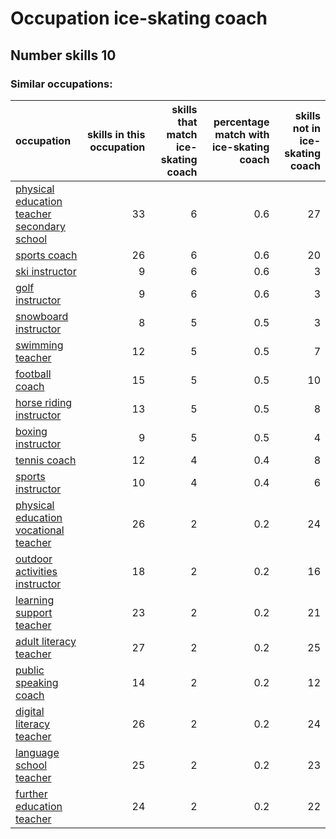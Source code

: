 # Occupation ice-skating coach
## Number skills 10
### Similar occupations:
| occupation                                                                                    |   skills in this occupation |   skills that match ice-skating coach |   percentage match with ice-skating coach |   skills not in ice-skating coach |
|:----------------------------------------------------------------------------------------------|----------------------------:|--------------------------------------:|------------------------------------------:|----------------------------------:|
| [physical education teacher secondary school](physical_education_teacher_secondary_school.md) |                          33 |                                     6 |                                       0.6 |                                27 |
| [sports coach](sports_coach.md)                                                               |                          26 |                                     6 |                                       0.6 |                                20 |
| [ski instructor](ski_instructor.md)                                                           |                           9 |                                     6 |                                       0.6 |                                 3 |
| [golf instructor](golf_instructor.md)                                                         |                           9 |                                     6 |                                       0.6 |                                 3 |
| [snowboard instructor](snowboard_instructor.md)                                               |                           8 |                                     5 |                                       0.5 |                                 3 |
| [swimming teacher](swimming_teacher.md)                                                       |                          12 |                                     5 |                                       0.5 |                                 7 |
| [football coach](football_coach.md)                                                           |                          15 |                                     5 |                                       0.5 |                                10 |
| [horse riding instructor](horse_riding_instructor.md)                                         |                          13 |                                     5 |                                       0.5 |                                 8 |
| [boxing instructor](boxing_instructor.md)                                                     |                           9 |                                     5 |                                       0.5 |                                 4 |
| [tennis coach](tennis_coach.md)                                                               |                          12 |                                     4 |                                       0.4 |                                 8 |
| [sports instructor](sports_instructor.md)                                                     |                          10 |                                     4 |                                       0.4 |                                 6 |
| [physical education vocational teacher](physical_education_vocational_teacher.md)             |                          26 |                                     2 |                                       0.2 |                                24 |
| [outdoor activities instructor](outdoor_activities_instructor.md)                             |                          18 |                                     2 |                                       0.2 |                                16 |
| [learning support teacher](learning_support_teacher.md)                                       |                          23 |                                     2 |                                       0.2 |                                21 |
| [adult literacy teacher](adult_literacy_teacher.md)                                           |                          27 |                                     2 |                                       0.2 |                                25 |
| [public speaking coach](public_speaking_coach.md)                                             |                          14 |                                     2 |                                       0.2 |                                12 |
| [digital literacy teacher](digital_literacy_teacher.md)                                       |                          26 |                                     2 |                                       0.2 |                                24 |
| [language school teacher](language_school_teacher.md)                                         |                          25 |                                     2 |                                       0.2 |                                23 |
| [further education teacher](further_education_teacher.md)                                     |                          24 |                                     2 |                                       0.2 |                                22 |

